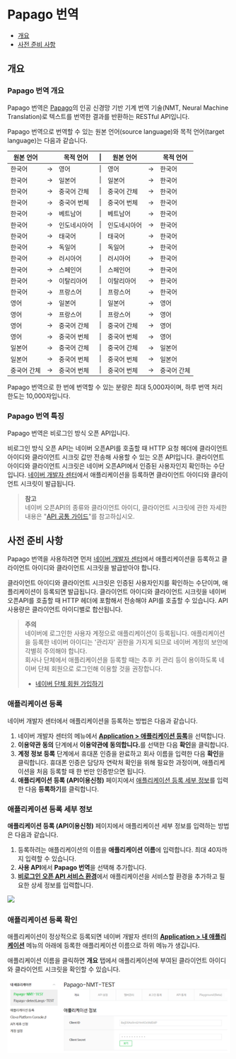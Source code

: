 # Papago 번역

- [개요](#개요)
- [사전 준비 사항](#사전-준비-사항)

## 개요

### Papago 번역 개요

Papago 번역은 [Papago](https://papago.naver.com/)의 인공 신경망 기반 기계 번역 기술(NMT, Neural Machine Translation)로 텍스트를 번역한 결과를 반환하는 RESTful API입니다.

Papago 번역으로 번역할 수 있는 원본 언어(source language)와 목적 언어(target language)는 다음과 같습니다.

|원본 언어||목적 언어|\||원본 언어||목적 언어|
|---|:-:|---|:-:|---|:-:|---|
|한국어|&rarr;|영어|\||영어|&rarr;|한국어|
|한국어|&rarr;|일본어|\||일본어|&rarr;|한국어|
|한국어|&rarr;|중국어 간체|\||중국어 간체|&rarr;|한국어|
|한국어|&rarr;|중국어 번체|\||중국어 번체|&rarr;|한국어|
|한국어|&rarr;|베트남어|\||베트남어|&rarr;|한국어|
|한국어|&rarr;|인도네시아어|\||인도네시아어|&rarr;|한국어|
|한국어|&rarr;|태국어|\||태국어|&rarr;|한국어|
|한국어|&rarr;|독일어|\||독일어|&rarr;|한국어|
|한국어|&rarr;|러시아어|\||러시아어|&rarr;|한국어|
|한국어|&rarr;|스페인어|\||스페인어|&rarr;|한국어|
|한국어|&rarr;|이탈리아어|\||이탈리아어|&rarr;|한국어|
|한국어|&rarr;|프랑스어|\||프랑스어|&rarr;|한국어|
|영어|&rarr;|일본어|\||일본어|&rarr;|영어|
|영어|&rarr;|프랑스어|\||프랑스어|&rarr;|영어|
|영어|&rarr;|중국어 간체|\||중국어 간체|&rarr;|영어|
|영어|&rarr;|중국어 번체|\||중국어 번체|&rarr;|영어|
|일본어|&rarr;|중국어 간체|\||중국어 간체|&rarr;|일본어|\|
|일본어|&rarr;|중국어 번체|\||중국어 번체|&rarr;|일본어|
|중국어 간체|&rarr;|중국어 번체|\||중국어 번체|&rarr;|중국어 간체|

 Papago 번역으로 한 번에 번역할 수 있는 분량은 최대 5,000자이며, 하루 번역 처리 한도는 10,000자입니다.

### Papago 번역 특징

Papago 번역은 비로그인 방식 오픈 API입니다.

비로그인 방식 오픈 API는 네이버 오픈API를 호출할 때 HTTP 요청 헤더에 클라이언트 아이디와 클라이언트 시크릿 값만 전송해 사용할 수 있는 오픈 API입니다. 클라이언트 아이디와 클라이언트 시크릿은 네이버 오픈API에서 인증된 사용자인지 확인하는 수단입니다. [네이버 개발자 센터](https://developers.naver.com/)에서 애플리케이션을 등록하면 클라이언트 아이디와 클라이언트 시크릿이 발급됩니다.

> **참고**  
> 네이버 오픈API의 종류와 클라이언트 아이디, 클라이언트 시크릿에 관한 자세한 내용은 "[API 공통 가이드](https://developers.naver.com/docs/common/openapiguide/)"를 참고하십시오.

## 사전 준비 사항

Papago 번역을 사용하려면 먼저 [네이버 개발자 센터](https://developers.naver.com/)에서 애플리케이션을 등록하고 클라이언트 아이디와 클라이언트 시크릿을 발급받아야 합니다.

클라이언트 아이디와 클라이언트 시크릿은 인증된 사용자인지를 확인하는 수단이며, 애플리케이션이 등록되면 발급됩니다. 클라이언트 아이디와 클라이언트 시크릿을 네이버 오픈API를 호출할 때 HTTP 헤더에 포함해서 전송해야 API를 호출할 수 있습니다. API 사용량은 클라이언트 아이디별로 합산됩니다.

> **주의**  
> 네이버에 로그인한 사용자 계정으로 애플리케이션이 등록됩니다. 애플리케이션을 등록한 네이버 아이디는 '관리자' 권한을 가지게 되므로 네이버 계정의 보안에 각별히 주의해야 합니다.  
> 회사나 단체에서 애플리케이션을 등록할 때는 추후 키 관리 등이 용이하도록 네이버 단체 회원으로 로그인해 이용할 것을 권장합니다.
> - [네이버 단체 회원 가입하기](https://nid.naver.com/group/commonAction.nhn?m=viewTerms)

### 애플리케이션 등록

네이버 개발자 센터에서 애플리케이션을 등록하는 방법은 다음과 같습니다.

1. 네이버 개발자 센터의 메뉴에서 [**Application &gt; 애플리케이션 등록**](https://developers.naver.com/apps/#/wizard/register)을 선택합니다.
2. **이용약관 동의** 단계에서 **이용약관에 동의합니다.**<!-- -->를 선택한 다음 **확인**을 클릭합니다.
3. **계정 정보 등록** 단계에서 휴대폰 인증을 완료하고 회사 이름을 입력한 다음 **확인**을 클릭합니다. 휴대폰 인증은 담당자 연락처 확인을 위해 필요한 과정이며, 애플리케이션을 처음 등록할 때 한 번만 인증받으면 됩니다.
4. **애플리케이션 등록 (API이용신청)** 페이지에서 [애플리케이션 등록 세부 정보](#애플리케이션-등록-세부-정보)를 입력한 다음 **등록하기**를 클릭합니다.

### 애플리케이션 등록 세부 정보

**애플리케이션 등록 (API이용신청)** 페이지에서 애플리케이션 세부 정보를 입력하는 방법은 다음과 같습니다.

1. 등록하려는 애플리케이션의 이름을 **애플리케이션 이름**에 입력합니다. 최대 40자까지 입력할 수 있습니다.
2. **사용 API**에서 **Papago 번역**을 선택해 추가합니다.
3. [**비로그인 오픈 API 서비스 환경**](https://developers.naver.com/docs/common/openapiguide/appregister.md#비로그인-오픈-api-서비스-환경)에서 애플리케이션을 서비스할 환경을 추가하고 필요한 상세 정보를 입력합니다.

![](images/papago-nmt-01.png)

### 애플리케이션 등록 확인

애플리케이션이 정상적으로 등록되면 네이버 개발자 센터의 [**Application &gt; 내 애플리케이션**](https://developers.naver.com/apps/#/list) 메뉴의 아래에 등록한 애플리케이션 이름으로 하위 메뉴가 생깁니다.

애플리케이션 이름을 클릭하면 **개요** 탭에서 애플리케이션에 부여된 클라이언트 아이디와 클라이언트 시크릿을 확인할 수 있습니다.

![](images/papago-nmt-02.png)

